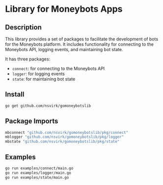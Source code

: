 # Library for Moneybots Apps

## Description

This library provides a set of packages to facilitate the development of bots for the Moneybots platform. It includes functionality for connecting to the Moneybots API, logging events, and maintaining bot state.

It has three packages:

- `connect`: for connecting to the Moneybots API
- `logger`: for logging events
- `state`: for maintaining bot state

## Install

```sh
go get github.com/nsvirk/gomoneybotslib
```

## Package Imports

```go
mbconnect "github.com/nsvirk/gomoneybotslib/pkg/connect"
mblogger "github.com/nsvirk/gomoneybotslib/pkg/logger"
mbstate "github.com/nsvirk/gomoneybotslib/pkg/state"
```

## Examples

```sh
go run examples/connect/main.go
go run examples/logger/main.go
go run examples/state/main.go
```

